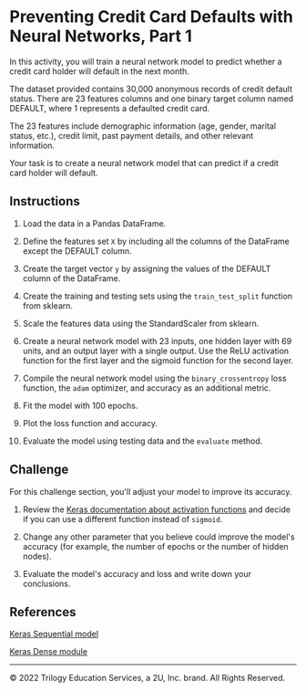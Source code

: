 # Preventing Credit Card Defaults with Neural Networks, Part 1

In this activity, you will train a neural network model to predict whether a credit card holder will default in the next month.

The dataset provided contains 30,000 anonymous records of credit default status. There are 23 features columns and one binary target column named DEFAULT, where 1 represents a defaulted credit card.

The 23 features include demographic information (age, gender, marital status, etc.), credit limit, past payment details, and other relevant information.

Your task is to create a neural network model that can predict if a credit card holder will default.

## Instructions

1. Load the data in a Pandas DataFrame.

2. Define the features set `X` by including all the columns of the DataFrame except the DEFAULT column.

3. Create the target vector `y` by assigning the values of the DEFAULT column of the DataFrame.

4. Create the training and testing sets using the `train_test_split` function from sklearn.

5. Scale the features data using the StandardScaler from sklearn.

6. Create a neural network model with 23 inputs, one hidden layer with 69 units, and an output layer with a single output. Use the ReLU activation function for the first layer and the sigmoid function for the second layer.

7. Compile the neural network model using the `binary_crossentropy` loss function, the `adam` optimizer, and accuracy as an additional metric.

8. Fit the model with 100 epochs.

9. Plot the loss function and accuracy.

10. Evaluate the model using testing data and the `evaluate` method.

## Challenge

For this challenge section, you'll adjust your model to improve its accuracy.

1. Review the [Keras documentation about activation functions](https://www.tensorflow.org/api_docs/python/tf/keras/activations) and decide if you can use a different function instead of `sigmoid`.

2. Change any other parameter that you believe could improve the model's accuracy (for example, the number of epochs or the number of hidden nodes).

3. Evaluate the model's accuracy and loss and write down your conclusions.

## References

[Keras Sequential model](https://keras.io/api/models/sequential/)

[Keras Dense module](https://keras.io/api/layers/core_layers/dense/)

---

© 2022 Trilogy Education Services, a 2U, Inc. brand. All Rights Reserved.